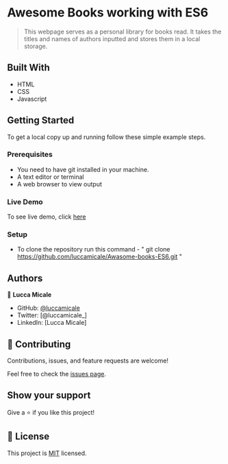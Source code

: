 # Awesome Books working with ES6

> This webpage serves as a personal library for books read. It takes the titles and names of authors inputted and stores them in a local storage.


## Built With

- HTML
- CSS
- Javascript


## Getting Started


To get a local copy up and running follow these simple example steps.

### Prerequisites
- You need to have git installed in your machine.
- A text editor or terminal
- A web browser to view output

### Live Demo

To see live demo, click [here]()

### Setup
- To clone the repository run this command - " git clone https://github.com/luccamicale/Awasome-books-ES6.git "

## Authors

👤 **Lucca Micale**

- GitHub: [@luccamicale](https://github.com/luccamicale)
- Twitter: [@luccamicale_]
- LinkedIn: [Lucca Micale]


## 🤝 Contributing

Contributions, issues, and feature requests are welcome!

Feel free to check the [issues page](../../issues/).

## Show your support

Give a ⭐️ if you like this project!


## 📝 License

This project is [MIT](./LICENSE) licensed.